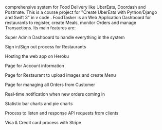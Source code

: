  comprehensive system for Food Delivery like UberEats, Doordash and Postmate. This is a course project for "Create UberEats with Python/Django and Swift 3" in v code . 
 FoodTasker is an Web Application Dashboard for restaurants to register, create Meals, monitor Orders and manage Transactions. Its main features are:

Super Admin Dashboard to handle everything in the system

Sign in/Sign out process for Restaurants

Hosting the web app on Heroku

Page for Account information

Page for Restaurant to upload images and create Menu

Page for managing all Orders from Customer

Real-time notification when new orders coming in

Statistic bar charts and pie charts

Process to listen and response API requests from clients

Visa & Credit card process with Stripe

